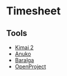# Timesheet

## Tools

- [Kimai 2](https://github.com/kevinpapst/kimai2)
- [Anuko](https://github.com/anuko/timetracker)
- [Baralga](https://github.com/Baralga/baralga)
- [OpenProject](https://github.com/opf/openproject)

<!--
https://clockify.me/tracker
-->
